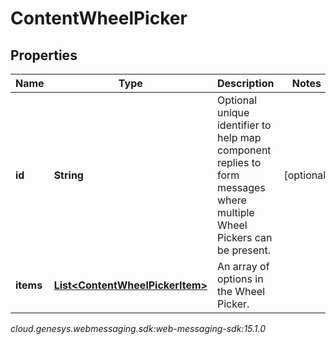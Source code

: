 # ContentWheelPicker


## Properties

| Name | Type | Description | Notes |
| ------------ | ------------- | ------------- | ------------- |
| **id** | **String** | Optional unique identifier to help map component replies to form messages where multiple Wheel Pickers can be present. |  [optional] |
| **items** | [**List&lt;ContentWheelPickerItem&gt;**](ContentWheelPickerItem) | An array of options in the Wheel Picker. |  |




_cloud.genesys.webmessaging.sdk:web-messaging-sdk:15.1.0_
